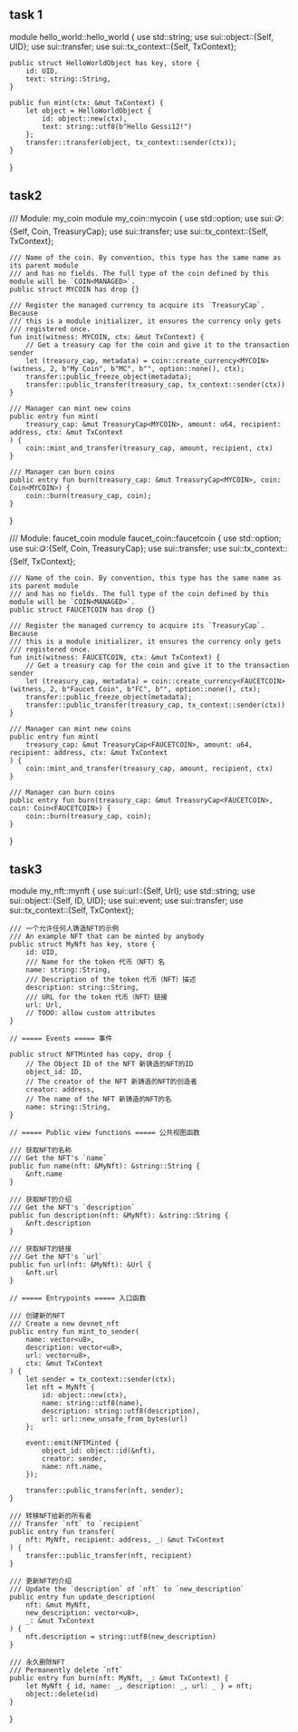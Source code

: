 ## task 1

module hello_world::hello_world {
    use std::string;
    use sui::object::{Self, UID};
    use sui::transfer;
    use sui::tx_context::{Self, TxContext};

    public struct HelloWorldObject has key, store {
        id: UID,
        text: string::String,
    }

    public fun mint(ctx: &mut TxContext) {
        let object = HelloWorldObject {
            id: object::new(ctx),
            text: string::utf8(b"Hello Gessi12!")
        };
        transfer::transfer(object, tx_context::sender(ctx));
    }
}

## task2 

/// Module: my_coin
module my_coin::mycoin {
    use std::option;
    use sui::coin::{Self, Coin, TreasuryCap};
    use sui::transfer;
    use sui::tx_context::{Self, TxContext};

    /// Name of the coin. By convention, this type has the same name as its parent module
    /// and has no fields. The full type of the coin defined by this module will be `COIN<MANAGED>`.
    public struct MYCOIN has drop {}

    /// Register the managed currency to acquire its `TreasuryCap`. Because
    /// this is a module initializer, it ensures the currency only gets
    /// registered once.
    fun init(witness: MYCOIN, ctx: &mut TxContext) {
        // Get a treasury cap for the coin and give it to the transaction sender
        let (treasury_cap, metadata) = coin::create_currency<MYCOIN>(witness, 2, b"My Coin", b"MC", b"", option::none(), ctx);
        transfer::public_freeze_object(metadata);
        transfer::public_transfer(treasury_cap, tx_context::sender(ctx))
    }

    /// Manager can mint new coins
    public entry fun mint(
        treasury_cap: &mut TreasuryCap<MYCOIN>, amount: u64, recipient: address, ctx: &mut TxContext
    ) {
        coin::mint_and_transfer(treasury_cap, amount, recipient, ctx)
    }

    /// Manager can burn coins
    public entry fun burn(treasury_cap: &mut TreasuryCap<MYCOIN>, coin: Coin<MYCOIN>) {
        coin::burn(treasury_cap, coin);
    }
}

/// Module: faucet_coin
module faucet_coin::faucetcoin {
    use std::option;
    use sui::coin::{Self, Coin, TreasuryCap};
    use sui::transfer;
    use sui::tx_context::{Self, TxContext};

    /// Name of the coin. By convention, this type has the same name as its parent module
    /// and has no fields. The full type of the coin defined by this module will be `COIN<MANAGED>`.
    public struct FAUCETCOIN has drop {}

    /// Register the managed currency to acquire its `TreasuryCap`. Because
    /// this is a module initializer, it ensures the currency only gets
    /// registered once.
    fun init(witness: FAUCETCOIN, ctx: &mut TxContext) {
        // Get a treasury cap for the coin and give it to the transaction sender
        let (treasury_cap, metadata) = coin::create_currency<FAUCETCOIN>(witness, 2, b"Faucet Coin", b"FC", b"", option::none(), ctx);
        transfer::public_freeze_object(metadata);
        transfer::public_transfer(treasury_cap, tx_context::sender(ctx))
    }

    /// Manager can mint new coins
    public entry fun mint(
        treasury_cap: &mut TreasuryCap<FAUCETCOIN>, amount: u64, recipient: address, ctx: &mut TxContext
    ) {
        coin::mint_and_transfer(treasury_cap, amount, recipient, ctx)
    }

    /// Manager can burn coins
    public entry fun burn(treasury_cap: &mut TreasuryCap<FAUCETCOIN>, coin: Coin<FAUCETCOIN>) {
        coin::burn(treasury_cap, coin);
    }
}

## task3
module my_nft::mynft {
    use sui::url::{Self, Url};
    use std::string;
    use sui::object::{Self, ID, UID};
    use sui::event;
    use sui::transfer;
    use sui::tx_context::{Self, TxContext};

    /// 一个允许任何人铸造NFT的示例
    /// An example NFT that can be minted by anybody
    public struct MyNft has key, store {
        id: UID,
        /// Name for the token 代币（NFT）名
        name: string::String,
        /// Description of the token 代币（NFT）描述
        description: string::String,
        /// URL for the token 代币（NFT）链接
        url: Url,
        // TODO: allow custom attributes 
    }

    // ===== Events ===== 事件

    public struct NFTMinted has copy, drop {
        // The Object ID of the NFT 新铸造的NFT的ID
        object_id: ID,
        // The creator of the NFT 新铸造的NFT的创造者
        creator: address,
        // The name of the NFT 新铸造的NFT的名
        name: string::String,
    }

    // ===== Public view functions ===== 公共视图函数

    /// 获取NFT的名称
    /// Get the NFT's `name` 
    public fun name(nft: &MyNft): &string::String {
        &nft.name
    }

    /// 获取NFT的介绍
    /// Get the NFT's `description`
    public fun description(nft: &MyNft): &string::String {
        &nft.description
    }

    /// 获取NFT的链接
    /// Get the NFT's `url`
    public fun url(nft: &MyNft): &Url {
        &nft.url
    }

    // ===== Entrypoints ===== 入口函数

    /// 创建新的NFT
    /// Create a new devnet_nft
    public entry fun mint_to_sender(
        name: vector<u8>,
        description: vector<u8>,
        url: vector<u8>,
        ctx: &mut TxContext
    ) {
        let sender = tx_context::sender(ctx);
        let nft = MyNft {
            id: object::new(ctx),
            name: string::utf8(name),
            description: string::utf8(description),
            url: url::new_unsafe_from_bytes(url)
        };

        event::emit(NFTMinted {
            object_id: object::id(&nft),
            creator: sender,
            name: nft.name,
        });

        transfer::public_transfer(nft, sender);
    }

    /// 转移NFT给新的所有者
    /// Transfer `nft` to `recipient`
    public entry fun transfer(
        nft: MyNft, recipient: address, _: &mut TxContext
    ) {
        transfer::public_transfer(nft, recipient)
    }

    /// 更新NFT的介绍
    /// Update the `description` of `nft` to `new_description`
    public entry fun update_description(
        nft: &mut MyNft,
        new_description: vector<u8>,
        _: &mut TxContext
    ) {
        nft.description = string::utf8(new_description)
    }

    /// 永久删除NFT
    /// Permanently delete `nft`
    public entry fun burn(nft: MyNft, _: &mut TxContext) {
        let MyNft { id, name: _, description: _, url: _ } = nft;
        object::delete(id)
    }
}




